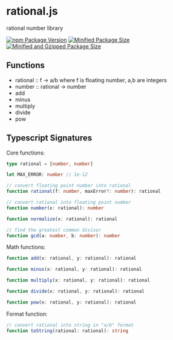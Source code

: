 # rational.js

rational number library

[![npm Package Version](https://img.shields.io/npm/v/rational)](https://www.npmjs.com/package/rational)
[![Minified Package Size](https://img.shields.io/bundlephobia/min/rational)](https://bundlephobia.com/package/rational)
[![Minified and Gzipped Package Size](https://img.shields.io/bundlephobia/minzip/rational)](https://bundlephobia.com/package/rational)

## Functions

- rational :: f -> a/b where f is floating number, a,b are integers
- number :: rational -> number
- add
- minus
- multiply
- divide
- pow

## Typescript Signatures

Core functions:

```typescript
type rational = [number, number]

let MAX_ERROR: number // 1e-12

// convert floating point number into rational
function rational(f: number, maxError?: number): rational

// convert rational into floating point number
function number(x: rational): number

function normalize(x: rational): rational

// find the greatest common divisor
function gcd(a: number, b: number): number
```

Math functions:

```typescript
function add(x: rational, y: rational): rational

function minus(x: rational, y: rational): rational

function multiply(x: rational, y: rational): rational

function divide(x: rational, y: rational): rational

function pow(x: rational, y: rational): rational
```

Format function:

```typescript
// convert rational into string in "a/b" format
function toString(rational: rational): string
```
